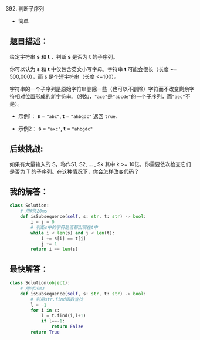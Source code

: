 0392. 判断子序列

- 简单

## 题目描述：
给定字符串 **s** 和 **t** ，判断 **s** 是否为 **t** 的子序列。

你可以认为 **s** 和 **t** 中仅包含英文小写字母。字符串 **t** 可能会很长（长度 ~= 500,000），而 s 是个短字符串（长度 <=100）。

字符串的一个子序列是原始字符串删除一些（也可以不删除）字符而不改变剩余字符相对位置形成的新字符串。（例如，`"ace"`是`"abcde"`的一个子序列，而`"aec"`不是）。

- 示例1：
**s** = `"abc"`, **t** = `"ahbgdc"`
返回 `true`.

- 示例2：
**s** = `"axc"`, **t** = `"ahbgdc"`

## 后续挑战:
如果有大量输入的 S，称作S1, S2, ... , Sk 其中 k >= 10亿，你需要依次检查它们是否为 T 的子序列。在这种情况下，你会怎样改变代码？

## 我的解答：
``` python
class Solution:
    # 用时620ms
    def isSubsequence(self, s: str, t: str) -> bool:
        i = j = 0
        # 判断s中的字符是否都出现在t中
        while i < len(s) and j < len(t):
            i += s[i] == t[j]
            j += 1
        return i == len(s)
```

## 最快解答：
``` python
class Solution(object):
    # 用时36ms
    def isSubsequence(self, s: str, t: str) -> bool:
        # 利用str.find函数查找
        l = -1
        for i in s:
            l = t.find(i,l+1)
            if l==-1:
                return False
        return True
```
